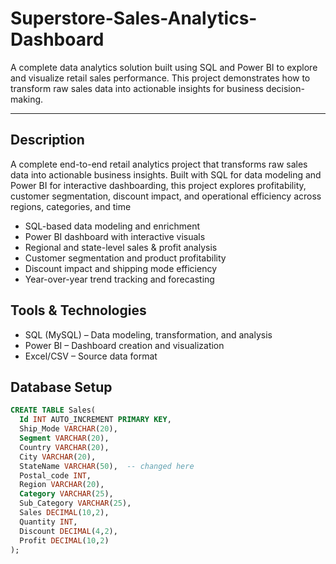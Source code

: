 # Superstore-Sales-Analytics-Dashboard
A complete data analytics solution built using SQL and Power BI to explore and visualize retail sales performance. This project demonstrates how to transform raw sales data into actionable insights for business decision-making. 

---
## Description
A complete end-to-end retail analytics project that transforms raw sales data into actionable business insights. Built with SQL for data modeling and Power BI for interactive dashboarding, this project explores profitability, customer segmentation, discount impact, and operational efficiency across regions, categories, and time
- SQL-based data modeling and enrichment
- Power BI dashboard with interactive visuals
- Regional and state-level sales & profit analysis
- Customer segmentation and product profitability
- Discount impact and shipping mode efficiency
- Year-over-year trend tracking and forecasting
  
## Tools & Technologies
- SQL (MySQL) – Data modeling, transformation, and analysis
- Power BI – Dashboard creation and visualization
- Excel/CSV – Source data format

## Database Setup

```sql
CREATE TABLE Sales(
  Id INT AUTO_INCREMENT PRIMARY KEY,
  Ship_Mode VARCHAR(20),
  Segment VARCHAR(20),
  Country VARCHAR(20),
  City VARCHAR(20),
  StateName VARCHAR(50),  -- changed here
  Postal_code INT,
  Region VARCHAR(20),
  Category VARCHAR(25),
  Sub_Category VARCHAR(25),
  Sales DECIMAL(10,2),
  Quantity INT,
  Discount DECIMAL(4,2),
  Profit DECIMAL(10,2)	
);

```
